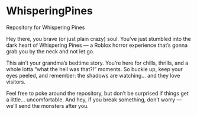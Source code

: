 # WhisperingPines
Repository for Whispering Pines

Hey there, you brave (or just plain crazy) soul. You’ve just stumbled into the dark heart of Whispering Pines — a Roblox horror experience that’s gonna grab you by the neck and not let go.

This ain’t your grandma’s bedtime story. You’re here for chills, thrills, and a whole lotta “what the hell was that?!” moments. So buckle up, keep your eyes peeled, and remember: the shadows are watching… and they love visitors.

Feel free to poke around the repository, but don’t be surprised if things get a little… uncomfortable. And hey, if you break something, don’t worry — we’ll send the monsters after you.

